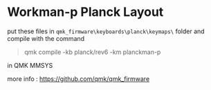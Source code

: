 # Workman-p Planck Layout

put these files in `qmk_firmware\keyboards\planck\keymaps\` folder and compile with the command 

> qmk compile -kb planck/rev6 -km planckman-p

in QMK MMSYS

more info : https://github.com/qmk/qmk_firmware
